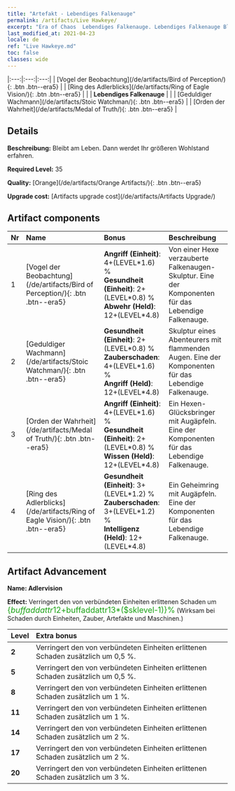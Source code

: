 ```yaml
---
title: "Artefakt - Lebendiges Falkenauge"
permalink: /artifacts/Live Hawkeye/
excerpt: "Era of Chaos  Lebendiges Falkenauge. Lebendiges Falkenauge Bleibt am Leben. Dann werdet Ihr größeren Wohlstand erfahren."
last_modified_at: 2021-04-23
locale: de
ref: "Live Hawkeye.md"
toc: false
classes: wide
---
```


  |:---:|:---:|:---:| 
  | [Vogel der Beobachtung](/de/artifacts/Bird of Perception/){: .btn .btn--era5} |   | [Ring des Adlerblicks](/de/artifacts/Ring of Eagle Vision/){: .btn .btn--era5} | 
  |   | **Lebendiges Falkenauge** |  | 
  | [Geduldiger Wachmann](/de/artifacts/Stoic Watchman/){: .btn .btn--era5} |   | [Orden der Wahrheit](/de/artifacts/Medal of Truth/){: .btn .btn--era5} | 


## Details

 **Beschreibung:** Bleibt am Leben. Dann werdet Ihr größeren Wohlstand erfahren.

 **Required Level:** 35

 **Quality:** [Orange](/de/artifacts/Orange Artifacts/){: .btn .btn--era5}

 **Upgrade cost:** [Artifacts upgrade cost](/de/artifacts/Artifacts Upgrade/)



## Artifact components

  | Nr |    Name    |   Bonus | Beschreibung | 
  |:---|:-----------|:--------|:------------| 
  | 1 | [Vogel der Beobachtung](/de/artifacts/Bird of Perception/){: .btn .btn--era5} | **Angriff (Einheit)**: 4+(LEVEL\*1.6) %<br/>**Gesundheit (Einheit)**: 2+(LEVEL\*0.8) %<br/>**Abwehr (Held)**: 12+(LEVEL\*4.8) | Von einer Hexe verzauberte Falkenaugen-Skulptur. Eine der Komponenten für das Lebendige Falkenauge. | 
  | 2 | [Geduldiger Wachmann](/de/artifacts/Stoic Watchman/){: .btn .btn--era5} | **Gesundheit (Einheit)**: 2+(LEVEL\*0.8) %<br/>**Zauberschaden**: 4+(LEVEL\*1.6) %<br/>**Angriff (Held)**: 12+(LEVEL\*4.8) | Skulptur eines Abenteurers mit flammenden Augen. Eine der Komponenten für das Lebendige Falkenauge. | 
  | 3 | [Orden der Wahrheit](/de/artifacts/Medal of Truth/){: .btn .btn--era5} | **Angriff (Einheit)**: 4+(LEVEL\*1.6) %<br/>**Gesundheit (Einheit)**: 2+(LEVEL\*0.8) %<br/>**Wissen (Held)**: 12+(LEVEL\*4.8) | Ein Hexen-Glücksbringer mit Augäpfeln. Eine der Komponenten für das Lebendige Falkenauge. | 
  | 4 | [Ring des Adlerblicks](/de/artifacts/Ring of Eagle Vision/){: .btn .btn--era5} | **Gesundheit (Einheit)**: 3+(LEVEL\*1.2) %<br/>**Zauberschaden**: 3+(LEVEL\*1.2) %<br/>**Intelligenz (Held)**: 12+(LEVEL\*4.8) | Ein Geheimring mit Augäpfeln. Eine der Komponenten für das Lebendige Falkenauge. | 


## Artifact Advancement

 **Name: Adlervision**

 **Effect:** Verringert den von verbündeten Einheiten erlittenen Schaden um <span style="color: #1ca216;font-size:18px">{$buffaddattr12+$buffaddattr13*($sklevel-1)}%</span> (Wirksam bei Schaden durch Einheiten, Zauber, Artefakte und Maschinen.)

  |  Level  |    Extra bonus  | 
  |:--------|:----------------| 
  | **2** | Verringert den von verbündeten Einheiten erlittenen Schaden zusätzlich um 0,5 %. | 
  | **5** | Verringert den von verbündeten Einheiten erlittenen Schaden zusätzlich um 0,5 %. | 
  | **8** | Verringert den von verbündeten Einheiten erlittenen Schaden zusätzlich um 1 %. | 
  | **11** | Verringert den von verbündeten Einheiten erlittenen Schaden zusätzlich um 1 %. | 
  | **14** | Verringert den von verbündeten Einheiten erlittenen Schaden zusätzlich um 2 %. | 
  | **17** | Verringert den von verbündeten Einheiten erlittenen Schaden zusätzlich um 2 %. | 
  | **20** | Verringert den von verbündeten Einheiten erlittenen Schaden zusätzlich um 3 %. | 
